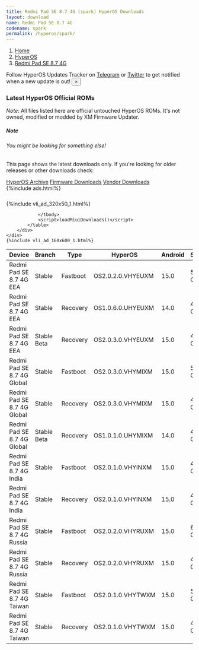 ```yaml
---
title: Redmi Pad SE 8.7 4G (spark) HyperOS Downloads
layout: download
name: Redmi Pad SE 8.7 4G
codename: spark
permalink: /hyperos/spark/
---
```

<nav aria-label="breadcrumb">
    <ol class="breadcrumb">
        <li class="breadcrumb-item"><a href="/">Home</a></li>
        <li class="breadcrumb-item"><a href="/hyperos/">HyperOS</a></li>
        <li class="breadcrumb-item active" aria-current="page"><a href="/hyperos/spark/">Redmi Pad SE 8.7 4G</a></li>
    </ol>
</nav>
<div class="alert alert-primary alert-dismissible fade show" role="alert">
    Follow HyperOS Updates Tracker on <a href="https://t.me/MIUIUpdatesTracker" class="alert-link">Telegram</a>
     or <a href="https://twitter.com/MiFwUpdater" class="alert-link">Twitter</a> to get notified when a new update is out!
    <button type="button" class="close" data-dismiss="alert" aria-label="Close">
        <span aria-hidden="true">&times;</span>
    </button>
</div>

### Latest HyperOS Official ROMs
*Note*: All files listed here are official untouched HyperOS ROMs. It's not owned, modified or modded by XM Firmware Updater.
<div class="card">
  <div class="card-body">
    <h5 class="card-title">Note</h5>
    <h6 class="card-subtitle mb-2 text-muted">You might be looking for something else!</h6>
    <p class="card-text">This page shows the latest downloads only.
     If you're looking for older releases or other downloads check:</p>
    <a href="/archive/hyperos/spark/" class="card-link">HyperOS Archive</a>
    <a href="/firmware/spark/" class="card-link">Firmware Downloads</a>
    <a href="/vendor/spark/" class="card-link">Vendor Downloads</a>
  </div>
</div>
{%include ads.html%}
<div class="row justify-content-center">
    <div class="col-10">
        <div class="table-responsive-md" style="margin-top: 25px;">
            {%include vli_ad_320x50_1.html%}
            <table id="miui" class="display dt-responsive nowrap compact table table-striped table-hover table-sm">
                <thead class="thead-dark">
                    <tr>
                        <th data-ref="device">Device</th>
                        <th data-ref="branch">Branch</th>
                        <th data-ref="type">Type</th>
                        <th data-ref="miui">HyperOS</th>
                        <th data-ref="android">Android</th>
                        <th data-ref="size">Size</th>
                        <th data-ref="size">Date</th>
                        <th data-ref="link">Link</th>
                    </tr>
                </thead>
                <tbody>
                <tr><td>Redmi Pad SE 8.7 4G EEA</td><td>Stable</td><td>Fastboot</td><td>OS2.0.2.0.VHYEUXM</td><td>15.0</td><td>5.3 GB</td><td>2025-02-19</td><td><a href="/hyperos/spark/stable/OS2.0.2.0.VHYEUXM/">Download</a></td></tr>
<tr><td>Redmi Pad SE 8.7 4G EEA</td><td>Stable</td><td>Recovery</td><td>OS1.0.6.0.UHYEUXM</td><td>14.0</td><td>4.1 GB</td><td>2024-11-22</td><td><a href="/hyperos/spark/stable/OS1.0.6.0.UHYEUXM/">Download</a></td></tr>
<tr><td>Redmi Pad SE 8.7 4G EEA</td><td>Stable Beta</td><td>Recovery</td><td>OS2.0.3.0.VHYEUXM</td><td>15.0</td><td>4.3 GB</td><td>2025-05-08</td><td><a href="/hyperos/spark/stable beta/OS2.0.3.0.VHYEUXM/">Download</a></td></tr>
<tr><td>Redmi Pad SE 8.7 4G Global</td><td>Stable</td><td>Fastboot</td><td>OS2.0.3.0.VHYMIXM</td><td>15.0</td><td>5.5 GB</td><td>2025-04-15</td><td><a href="/hyperos/spark/stable/OS2.0.3.0.VHYMIXM/">Download</a></td></tr>
<tr><td>Redmi Pad SE 8.7 4G Global</td><td>Stable</td><td>Recovery</td><td>OS2.0.3.0.VHYMIXM</td><td>15.0</td><td>4.3 GB</td><td>2025-04-18</td><td><a href="/hyperos/spark/stable/OS2.0.3.0.VHYMIXM/">Download</a></td></tr>
<tr><td>Redmi Pad SE 8.7 4G Global</td><td>Stable Beta</td><td>Recovery</td><td>OS1.0.1.0.UHYMIXM</td><td>14.0</td><td>4.1 GB</td><td>2024-08-27</td><td><a href="/hyperos/spark/stable beta/OS1.0.1.0.UHYMIXM/">Download</a></td></tr>
<tr><td>Redmi Pad SE 8.7 4G India</td><td>Stable</td><td>Fastboot</td><td>OS2.0.1.0.VHYINXM</td><td>15.0</td><td>4.8 GB</td><td>2025-04-03</td><td><a href="/hyperos/spark/stable/OS2.0.1.0.VHYINXM/">Download</a></td></tr>
<tr><td>Redmi Pad SE 8.7 4G India</td><td>Stable</td><td>Recovery</td><td>OS2.0.1.0.VHYINXM</td><td>15.0</td><td>4.1 GB</td><td>2025-04-15</td><td><a href="/hyperos/spark/stable/OS2.0.1.0.VHYINXM/">Download</a></td></tr>
<tr><td>Redmi Pad SE 8.7 4G Russia</td><td>Stable</td><td>Fastboot</td><td>OS2.0.2.0.VHYRUXM</td><td>15.0</td><td>6.0 GB</td><td>2025-03-11</td><td><a href="/hyperos/spark/stable/OS2.0.2.0.VHYRUXM/">Download</a></td></tr>
<tr><td>Redmi Pad SE 8.7 4G Russia</td><td>Stable</td><td>Recovery</td><td>OS2.0.2.0.VHYRUXM</td><td>15.0</td><td>4.2 GB</td><td>2025-03-15</td><td><a href="/hyperos/spark/stable/OS2.0.2.0.VHYRUXM/">Download</a></td></tr>
<tr><td>Redmi Pad SE 8.7 4G Taiwan</td><td>Stable</td><td>Fastboot</td><td>OS2.0.1.0.VHYTWXM</td><td>15.0</td><td>5.1 GB</td><td>2025-03-18</td><td><a href="/hyperos/spark/stable/OS2.0.1.0.VHYTWXM/">Download</a></td></tr>
<tr><td>Redmi Pad SE 8.7 4G Taiwan</td><td>Stable</td><td>Recovery</td><td>OS2.0.1.0.VHYTWXM</td><td>15.0</td><td>4.2 GB</td><td>2025-03-27</td><td><a href="/hyperos/spark/stable/OS2.0.1.0.VHYTWXM/">Download</a></td></tr>

                </tbody>
                <script>loadMiuiDownloads()</script>
            </table>
        </div>
    </div>
    {%include vli_ad_160x600_1.html%}
</div>
